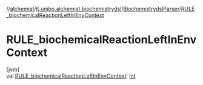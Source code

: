 //[alchemist](../../../index.md)/[it.unibo.alchemist.biochemistrydsl](../index.md)/[BiochemistrydslParser](index.md)/[RULE_biochemicalReactionLeftInEnvContext](-r-u-l-e_biochemical-reaction-left-in-env-context.md)

# RULE_biochemicalReactionLeftInEnvContext

[jvm]\
val [RULE_biochemicalReactionLeftInEnvContext](-r-u-l-e_biochemical-reaction-left-in-env-context.md): [Int](https://kotlinlang.org/api/latest/jvm/stdlib/kotlin/-int/index.html)
